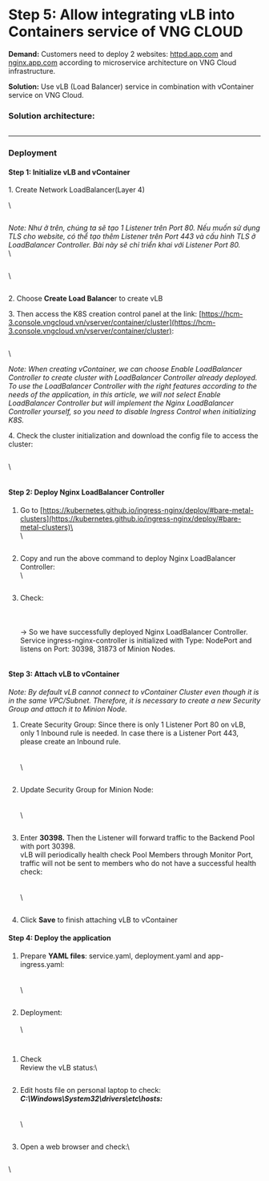 # Step 5: Allow integrating vLB into Containers service of VNG CLOUD

**Demand:**   Customers need to deploy 2 websites: [httpd.app.com](http://httpd.app.com/) and [nginx.app.com](http://nginx.app.com/) according to microservice architecture on VNG Cloud infrastructure.

**Solution:**   Use vLB (Load Balancer) service in combination with vContainer service on VNG Cloud.

### **Solution architecture:** <a href="#step5-allowintegratingvlbintocontainersserviceofvngcloud-solutionarchitecture" id="step5-allowintegratingvlbintocontainersserviceofvngcloud-solutionarchitecture"></a>

<figure><img src="https://docs.vngcloud.vn/download/attachments/59802513/image2023-5-8_9-39-1.png?version=1&#x26;modificationDate=1684995505000&#x26;api=v2" alt=""><figcaption></figcaption></figure>

***

### **Deployment** <a href="#step5-allowintegratingvlbintocontainersserviceofvngcloud-deployment" id="step5-allowintegratingvlbintocontainersserviceofvngcloud-deployment"></a>

#### **Step 1: Initialize vLB and vContainer** <a href="#step5-allowintegratingvlbintocontainersserviceofvngcloud-step1-initializevlbandvcontainer" id="step5-allowintegratingvlbintocontainersserviceofvngcloud-step1-initializevlbandvcontainer"></a>

1\. Create Network LoadBalancer(Layer 4)

\


<figure><img src="https://docs.vngcloud.vn/download/attachments/59802513/image2023-6-2_13-17-14.png?version=1&#x26;modificationDate=1685693599000&#x26;api=v2" alt=""><figcaption></figcaption></figure>

_Note: Như ở trên, chúng ta sẽ tạo 1 Listener trên Port 80. Nếu muốn sử dụng TLS cho website, có thể tạo thêm Listener trên Port 443 và cấu hình TLS ở LoadBalancer Controller. Bài này sẽ chỉ triển khai với Listener Port 80._\
\


<figure><img src="https://docs.vngcloud.vn/download/attachments/59802513/image2023-6-2_13-19-49.png?version=1&#x26;modificationDate=1685693600000&#x26;api=v2" alt=""><figcaption></figcaption></figure>

\


<figure><img src="https://docs.vngcloud.vn/download/attachments/59802513/image2023-6-2_13-21-20.png?version=1&#x26;modificationDate=1685693600000&#x26;api=v2" alt=""><figcaption></figcaption></figure>

2\. Choose **Create Load Balance**r to create vLB

3\. Then access the K8S creation control panel at the link:  [https://hcm-3.console.vngcloud.vn/vserver/container/cluster](https://hcm-3.console.vngcloud.vn/vserver/container/cluster):

<figure><img src="https://docs.vngcloud.vn/download/attachments/59802513/image2023-6-6_16-13-49.png?version=1&#x26;modificationDate=1686042830000&#x26;api=v2" alt=""><figcaption></figcaption></figure>

\


_Note: When creating vContainer, we can choose Enable LoadBalancer Controller to create cluster with LoadBalancer Controller already deployed. To use the LoadBalancer Controller with the right features according to the needs of the application, in this article, we will not select Enable LoadBalancer Controller but will implement the Nginx LoadBalancer Controller yourself, so you need to disable Ingress Control when initializing K8S._

4\. Check the cluster initialization and download the config file to access the cluster:

<figure><img src="https://docs.vngcloud.vn/download/attachments/59802513/image2023-6-6_16-15-37.png?version=1&#x26;modificationDate=1686042939000&#x26;api=v2" alt=""><figcaption></figcaption></figure>

\


<figure><img src="https://docs.vngcloud.vn/download/attachments/59802513/image2023-6-2_13-55-56.png?version=1&#x26;modificationDate=1685693600000&#x26;api=v2" alt=""><figcaption></figcaption></figure>

#### Step 2: Deploy Nginx LoadBalancer Controller <a href="#step5-allowintegratingvlbintocontainersserviceofvngcloud-step2-deploynginxingresscontroller" id="step5-allowintegratingvlbintocontainersserviceofvngcloud-step2-deploynginxingresscontroller"></a>

1.  Go to [https://kubernetes.github.io/ingress-nginx/deploy/#bare-metal-clusters](https://kubernetes.github.io/ingress-nginx/deploy/#bare-metal-clusters)\
    \
    \


    <figure><img src="https://docs.vngcloud.vn/download/attachments/59802513/image2023-6-6_11-29-54.png?version=1&#x26;modificationDate=1686041063000&#x26;api=v2" alt=""><figcaption></figcaption></figure>
2.  Copy and run the above command to deploy Nginx LoadBalancer Controller:\
    \


    <figure><img src="https://docs.vngcloud.vn/download/attachments/59802513/image2023-6-2_14-2-27.png?version=1&#x26;modificationDate=1685693601000&#x26;api=v2" alt=""><figcaption></figcaption></figure>
3.  Check:\
    \
    \
    \
    → So we have successfully deployed Nginx LoadBalancer Controller.\
    Service ingress-nginx-controller is initialized with Type: NodePort and listens on Port: 30398, 31873 of Minion Nodes.

    <figure><img src="https://docs.vngcloud.vn/download/attachments/59802513/image2023-6-2_14-3-26.png?version=1&#x26;modificationDate=1685693601000&#x26;api=v2" alt=""><figcaption></figcaption></figure>

#### Step 3: Attach vLB to vContainer <a href="#step5-allowintegratingvlbintocontainersserviceofvngcloud-step3-attachvlbtovcontainer" id="step5-allowintegratingvlbintocontainersserviceofvngcloud-step3-attachvlbtovcontainer"></a>

_Note: By default vLB cannot connect to vContainer Cluster even though it is in the same VPC/Subnet. Therefore, it is necessary to create a new Security Group and attach it to Minion Node._

1.  Create Security Group: Since there is only 1 Listener Port 80 on vLB, only 1 Inbound rule is needed. In case there is a Listener Port 443, please create an Inbound rule.\
    \
    \
    \


    <figure><img src="https://docs.vngcloud.vn/download/attachments/59802513/image2023-6-6_15-46-2.png?version=1&#x26;modificationDate=1686041163000&#x26;api=v2" alt=""><figcaption></figcaption></figure>
2.  Update Security Group for Minion Node:\
    \
    \
    \


    <figure><img src="https://docs.vngcloud.vn/download/attachments/59802513/image2023-6-2_14-55-40.png?version=1&#x26;modificationDate=1685693601000&#x26;api=v2" alt=""><figcaption></figcaption></figure>
3.  Enter **30398.** Then the Listener will forward traffic to the Backend Pool with port 30398.\
    vLB will periodically health check Pool Members through Monitor Port, traffic will not be sent to members who do not have a successful health check:\
    \
    \
    \


    <figure><img src="https://docs.vngcloud.vn/download/attachments/59802513/image2023-6-6_16-16-39.png?version=1&#x26;modificationDate=1686043000000&#x26;api=v2" alt=""><figcaption></figcaption></figure>
4. Click **Save** to finish attaching vLB to vContainer

#### Step 4: Deploy the application <a href="#step5-allowintegratingvlbintocontainersserviceofvngcloud-step4-deploytheapplication" id="step5-allowintegratingvlbintocontainersserviceofvngcloud-step4-deploytheapplication"></a>

1.  Prepare **YAML files**: service.yaml, deployment.yaml and app-ingress.yaml:\
    \
    \
    \


    <figure><img src="https://docs.vngcloud.vn/download/attachments/59802513/image2023-6-2_15-4-58.png?version=1&#x26;modificationDate=1685693602000&#x26;api=v2" alt=""><figcaption></figcaption></figure>
2.  Deployment:\
    \
    \


    <figure><img src="https://docs.vngcloud.vn/download/attachments/59802513/image2023-6-2_15-6-21.png?version=1&#x26;modificationDate=1685693602000&#x26;api=v2" alt=""><figcaption></figcaption></figure>



<figure><img src="https://docs.vngcloud.vn/download/attachments/59802513/image2023-6-2_15-6-30.png?version=1&#x26;modificationDate=1685693602000&#x26;api=v2" alt=""><figcaption></figcaption></figure>

1.  Check\
    Review the vLB status:\


    <figure><img src="https://docs.vngcloud.vn/download/attachments/59802513/image2023-6-2_15-8-33.png?version=1&#x26;modificationDate=1685693602000&#x26;api=v2" alt=""><figcaption></figcaption></figure>
2.  Edit hosts file on personal laptop to check: _**C:\Windows\System32\drivers\etc\hosts:**_\
    \
    \
    \


    <figure><img src="https://docs.vngcloud.vn/download/attachments/59802513/image2023-6-2_15-10-7.png?version=1&#x26;modificationDate=1685693602000&#x26;api=v2" alt=""><figcaption></figcaption></figure>
3.  &#x20;Open a web browser and check:\


    <figure><img src="https://docs.vngcloud.vn/download/attachments/59802513/image2023-6-2_15-11-55.png?version=1&#x26;modificationDate=1685693603000&#x26;api=v2" alt=""><figcaption></figcaption></figure>

\
